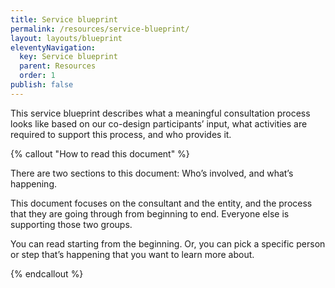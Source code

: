 ```yaml
---
title: Service blueprint
permalink: /resources/service-blueprint/
layout: layouts/blueprint
eleventyNavigation:
  key: Service blueprint
  parent: Resources
  order: 1
publish: false
---
```

This service blueprint describes what a meaningful consultation process looks like based on our co-design participants’ input, what activities are required to support this process, and who provides it.

{% callout "How to read this document" %}

There are two sections to this document: Who’s involved, and what’s happening.

This document focuses on the consultant and the entity, and the process that they are going through from beginning to end. Everyone else is supporting those two groups.

You can read starting from the beginning. Or, you can pick a specific person or step that’s happening that you want to learn more about.

{% endcallout %}
